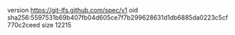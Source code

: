 version https://git-lfs.github.com/spec/v1
oid sha256:5597531b69b407fb04d605ce7f7b299628631d1db6885da0223c5cf770c2ceed
size 12215
